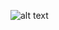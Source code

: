 ![alt text]([http://url/to/img.png](https://media.discordapp.net/attachments/1208563507495436388/1208563789952319548/image.png?ex=65e3bdbd&is=65d148bd&hm=f397320525a12e1f9349eada62b93f5fb6609d2ff4755d20ec54486b0d24d9f4&=&format=webp&quality=lossless&width=1439&height=595)https://media.discordapp.net/attachments/1208563507495436388/1208563789952319548/image.png?ex=65e3bdbd&is=65d148bd&hm=f397320525a12e1f9349eada62b93f5fb6609d2ff4755d20ec54486b0d24d9f4&=&format=webp&quality=lossless&width=1439&height=595)
